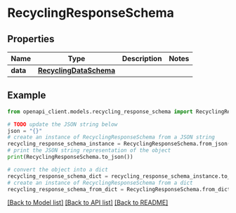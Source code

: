 # RecyclingResponseSchema


## Properties

Name | Type | Description | Notes
------------ | ------------- | ------------- | -------------
**data** | [**RecyclingDataSchema**](RecyclingDataSchema.md) |  | 

## Example

```python
from openapi_client.models.recycling_response_schema import RecyclingResponseSchema

# TODO update the JSON string below
json = "{}"
# create an instance of RecyclingResponseSchema from a JSON string
recycling_response_schema_instance = RecyclingResponseSchema.from_json(json)
# print the JSON string representation of the object
print(RecyclingResponseSchema.to_json())

# convert the object into a dict
recycling_response_schema_dict = recycling_response_schema_instance.to_dict()
# create an instance of RecyclingResponseSchema from a dict
recycling_response_schema_from_dict = RecyclingResponseSchema.from_dict(recycling_response_schema_dict)
```
[[Back to Model list]](../README.md#documentation-for-models) [[Back to API list]](../README.md#documentation-for-api-endpoints) [[Back to README]](../README.md)


